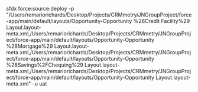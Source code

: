 sfdx force:source:deploy -p "/Users/remariorichards/Desktop/Projects/CRMmetry/JNGroupProject/force-app/main/default/layouts/Opportunity-Opportunity %28Credit Facility%29 Layout.layout-meta.xml,/Users/remariorichards/Desktop/Projects/CRMmetry/JNGroupProject/force-app/main/default/layouts/Opportunity-Opportunity %28Mortgage%29 Layout.layout-meta.xml,/Users/remariorichards/Desktop/Projects/CRMmetry/JNGroupProject/force-app/main/default/layouts/Opportunity-Opportunity %28Savings%2FChequing%29 Layout.layout-meta.xml,/Users/remariorichards/Desktop/Projects/CRMmetry/JNGroupProject/force-app/main/default/layouts/Opportunity-Opportunity Layout.layout-meta.xml" -u uat 

 

